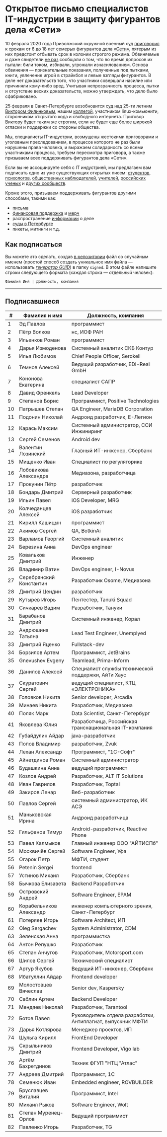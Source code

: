 # Открытое письмо специалистов IT-индустрии в защиту фигурантов дела «Сети» 

10 февраля 2020 года Приволжский окружной военный суд [приговорил](https://zona.media/news/2020/02/10/pnz18) к срокам от 6 до 18 лет семерых фигурантов дела [«Сети»](https://meduza.io/feature/2018/06/14/ya-sdalsya-prakticheski-srazu-kak-fsb-pod-pytkami-vybivaet-priznaniya-u-antifashistov), пятерым из них предстоит отбывать срок в колонии строгого режима. Обвиняемые и даже свидетели [не раз](https://twitter.com/sssmirnov/status/1226767770668404736) сообщали о том, что во время допросов их пытали: били током, избивали, угрожали изнасилованием. Основа обвинения — признательные показания, полученные под пытками, книги, увлечение игрой в страйкбол и левые взгляды фигурантов. В деле нет доказательств того, что участники совершали насилие или причиняли кому-либо вред. Учитывая непрозрачность процесса, пытки и отсутствие веских доказательств, можно утверждать, что дело было сфабриковано. 

25 февраля в Санкт-Петербурге возобновится суд над 25-ти летним [Виктором Филинковым](https://rupression.com/person/viktor-filinkov/), нашим [коллегой](https://github.com/RussianBruteForce), участником linux-комьюнити, сторонником открытого кода и свободного интернета. Приговор Виктору будет таким же строгим, если не будет еще более широкой огласки и поддержки со стороны общества. 

Мы, специалисты IT-индустрии, возмущены жестокими приговорами и уголовным преследованием, в процессе которого не раз были нарушены права человека, и выражаем солидарность со всеми участниками процесса, требуем пересмотра приговора, а также призываем всех поддерживать фигурантов дела «Сети». 

Если вы не ассоциируете себя с IT индустрией, мы предлагаем вам подписать одно из уже существующих открытых писем: [студентов](https://doxajournal.ru/support_networkcase), [психологов](https://docs.google.com/forms/d/e/1FAIpQLSfS7j5wJEcY3uggSpL4yp9YHuYKyVTrZLP_WBbnyytx5O9z-A/viewform), [общественных наблюдателей](https://www.facebook.com/story.php?story_fbid=2670390803075933&id=100003151178607), [учителей](https://pedagog-prof.org/novosti/privlech-vinovnykh-v-primenenii-pytok-zayavlenie-profsoyuza-uchitel-po-delu-seti), [российских ученых](http://scientific.ru/zayavlenie-po-delu-seti/) и [других сообществ](https://rupression.com/2020/02/15/we-are-network/).

Кроме этого, призываем поддерживать фигурантов другими способами, такими как: 
* [письма](http://rosuznik.org/arrests)
* [финансовая поддержка](https://rupression.com/support/) и [мерч](https://rupression.com/merch/)
* распространение [информации](https://rupression.com/kak-fsb-fabrikuet-delo-terrorizme-protiv-antifashistov-v-rossii/) о деле
* [суды в Петербурге](https://afisha.zona.media/)
* пикеты, митинги и т.д.

## Как подписаться

Вы можете это сделать, создав [в репозитории](https://github.com/developers-against-repressions/network-case) файл со случайным именем (простой способ создать уникальное имя файла — использовать *[генератор GUID](https://www.guidgenerator.com/online-guid-generator.aspx)*) в папку `signed`. В этом файле напишите строки
следующего формата (каждая строка — отдельный человек):
```
Фамилия Имя | Должность, компания
```

***

## Подписавшиеся

| #    | Фамилия и имя                      |  Должность, компания                    |
|------|------------------------------------|-----------------------------------------|
| 1    | Эд Павлов                  | программист                  |
| 2    | Пётр Волков              | нс, ИОФ РАН                     |
| 3    | Ильенков Роман        | программист                  |
| 4    | Дарья Измоденова    | Системный аналитик СКБ Контур |
| 5    | Илья Любимов            | Chief People Officer, Serokell          |
| 6    | Темнов Алексей        | Ведущий разработчик, EDI-Real GmbH |
| 7    | Кононова Екатерина | специалист САПР           |
| 8    | Давид Френкель        | Lead Developer                          |
| 9    | Степанов Борис        | Программист, Positive Technologies |
| 10   | Патрышев Степан      | QA Engineer, MariaDB Corporation        |
| 11   | Подонин Николай      | Андроид разработчик, Е-Легион |
| 12   | Карась Максим          | Системный администратор, ССИ Инжиниринг |
| 13   | Сергей Семенов        | Android dev                             |
| 14   | Валентин Лозинский | Главный ИТ-инженер, Сбербанк |
| 15   | Мищенко Иван            | Специалист по регуляторике |
| 16   | Лобовикова Александра | Медиазона, разработчица |
| 17   | Прокунин Пётр          | разработчик                  |
| 18   | Бондарь Дмитрий      | Серверный разработчик |
| 19   | Ильин Павел              | iOS Developer, MRG                      |
| 20   | Колчеданцев Алексей | iOS разработчик              |
| 21   | Кирилл Кашицын        | программист                  |
| 22   | Акимов Сергей          | QA, BotkinAi                            |
| 23   | Варламов Георгий    | Системный аналитик     |
| 24   | Березина Анна          | DevOps engineer                         |
| 25   | Ковальков Дмитрий  | Инженер                          |
| 26   | Владимир Ватин        | DevOps engineer, I-Novus                |
| 27   | Серебрянский Константин | Разработчик Osome, Медиазона |
| 28   | Дмитрий Цендин        | разработчик                  |
| 29   | Кутырев Игорь          | Пентестер, Tanuki Squad        |
| 30   | Сичкарев Вадим        | Разработчик, Тануки    |
| 31   | Барабанов Дмитрий  | Системный инженер, Корал |
| 32   | Андрюшина Татьяна  | Lead Test Engineer, Unemplyed           |
| 33   | Дмитрий Яценко        | Fullstack-dev                           |
| 34   | Борзилов Артем        | Программист, JetBrains       |
| 35   | Gnevushev Evgeny                   | Teamlead, Prima-Inform                  |
| 36   | Данилов Алексей      | Специалист службы технической поддержки, АйТи Хаус |
| 37   | Скуратович Сергей  | ведущий специалист, КТЦ «ЭЛЕКТРОНИКА» |
| 38   | Головков Никита      | Senior developer, Arcadia               |
| 39   | Минаев Никита          | Разработчик, Медиазона |
| 40   | Поляк Марк                | Data Scientist, Санкт-Петербург |
| 41   | Яковлева Юлия          | Разработчица, Российская транснациональная IT-компания |
| 42   | Губайдулин Айдар    | java-разработчик             |
| 43   | Попов Владимир        | разработчик, Zvuk            |
| 44   | Лехан Александр      | Программист, "1С-Софт"  |
| 45   | Айнетдинов Роман    | Системный администратор |
| 46   | Будашкина Анна        | ведущий программист   |
| 47   | Козлов Андрей          | Разработчик, ALT IT Solutions |
| 48   | Иван Гаврилов          | Разработчик, Toptal          |
| 49   | Закиров Ленар          | Веб-разработчик           |
| 50   | Павлов Сергей          | системный администратор, ИК АСЭ |
| 51   | Маньковская Ирина  | Андроид разработчица |
| 52   | Гильфанов Тимур      | Android-разработчик, Reactive Phone |
| 53   | Павел Калмыков        | Главный инженер ООО "АЙТИСПб" |
| 54   | Москвичёв Сергей    | Software Engineer, Уфа               |
| 55   | Огарок Петр              | МФТИ, студент                |
| 56   | Petenin Sergei                     | frontend                                |
| 57   | Устинов Михаил        | Разработчик, Сбербанк |
| 58   | Бычкова Елизавета  | Backend Разработчик          |
| 59   | Островский Андрей  | Software Engineer, EPAM                 |
| 60   | Корабельников Александр | инженер компьютерного зрения, Санкт-Петербург |
| 61   | Потеряев Игорь        | Software Architect, ИП                |
| 62   | Oleg Sergachev                     | System Administrator, CDM               |
| 63   | Зеленская Анна        | программистка              |
| 64   | Антон Репушко          | Разработчик                  |
| 65   | Степан Анчугов        | Разработчик, Motorsport.com  |
| 66   | Шилов Сергей            | Технический специалист |
| 67   | Артур Якубов            | Ведущий ИТ-инженер, Сбербанк |
| 68   | Ибатуллин Айдар      | Frontend developer                      |
| 69   | Молостовцев Вячеслав | Senior dev, Kaspersky                   |
| 70   | Саблин Артем            | Backend Developer                       |
| 71   | Мендяев Николай      | Разработчик, Tarantool       |
| 72   | Ботов Павел              | Руководитель отдела разработки, Антиплагиат, выпускник МФТИ |
| 73   | Дарья Котлярова      | Менеджер проектов, ИП |
| 74   | Шульга Кирилл          | FrontEnd Developer                      |
| 75   | Скрыльников Дмитрий | Frontend Developer, Vigo lab            |
| 76   | Артём Бахретдинов  | Техник ФГУП "НТЦ "Атлас" |
| 77   | Андреев Дмитрий      | Программист, 1С             |
| 78   | Семенюк Иван            | Embedded engineer, ROVBUILDER           |
| 79   | Бруславцев Виталий | Программист, Intel           |
| 80   | Михаил Рыков            | Software Engineer, Wolt                 |
| 81   | Степан Муренец-Орлов | Ведущий программист   |
| 82   | Павленко Игорь        | Разработчик, TG              |
